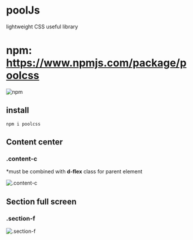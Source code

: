 # poolJs
lightweight CSS useful library 

# npm: https://www.npmjs.com/package/poolcss
![npm](https://upload.wikimedia.org/wikipedia/commons/thumb/d/db/Npm-logo.svg/1200px-Npm-logo.svg.png)

## install 

`npm i poolcss`

## Content center
### .content-c

*must be combined with **d-flex** class for parent element 

![.content-c](https://github.com/AvgustPol/poolcss/blob/master/Readme/Images/.content-c.png?raw=true)


## Section full screen
### .section-f

![.section-f](https://github.com/AvgustPol/poolcss/blob/master/Readme/Images/.section-f.png?raw=true)
